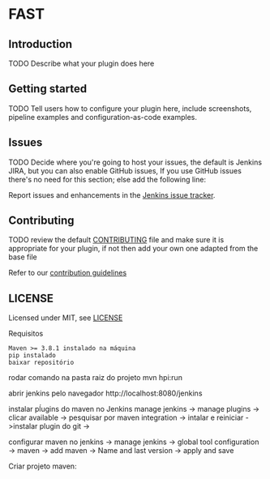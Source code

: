 # FAST

## Introduction

TODO Describe what your plugin does here

## Getting started

TODO Tell users how to configure your plugin here, include screenshots, pipeline examples and 
configuration-as-code examples.

## Issues

TODO Decide where you're going to host your issues, the default is Jenkins JIRA, but you can also enable GitHub issues,
If you use GitHub issues there's no need for this section; else add the following line:

Report issues and enhancements in the [Jenkins issue tracker](https://issues.jenkins.io/).

## Contributing

TODO review the default [CONTRIBUTING](https://github.com/jenkinsci/.github/blob/master/CONTRIBUTING.md) file and make sure it is appropriate for your plugin, if not then add your own one adapted from the base file

Refer to our [contribution guidelines](https://github.com/jenkinsci/.github/blob/master/CONTRIBUTING.md)

## LICENSE

Licensed under MIT, see [LICENSE](LICENSE.md)

Requisitos

	Maven >= 3.8.1 instalado na máquina
	pip instalado
	baixar repositório

rodar comando na pasta raiz do projeto
	mvn hpi:run


abrir jenkins pelo navegador
	http://localhost:8080/jenkins

instalar pĺugins do maven no Jenkins
	manage jenkins -> manage plugins -> clicar available -> pesquisar por maven integration -> intalar e reiniciar
->instalar plugin do git ->

configurar maven no jenkins -> manage jenkins -> global tool configuration -> maven -> add maven
-> Name and last version -> apply and save	
	
Criar projeto maven: 

